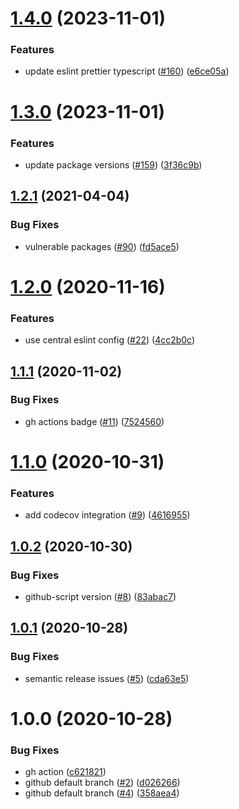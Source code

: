 # [1.4.0](https://github.com/rpidanny/typescript-package-template/compare/v1.3.0...v1.4.0) (2023-11-01)


### Features

* update eslint prettier typescript ([#160](https://github.com/rpidanny/typescript-package-template/issues/160)) ([e6ce05a](https://github.com/rpidanny/typescript-package-template/commit/e6ce05a442c6e17a7a45fedd0f3ba6c9bb533f34))

# [1.3.0](https://github.com/rpidanny/typescript-package-template/compare/v1.2.1...v1.3.0) (2023-11-01)


### Features

* update package versions ([#159](https://github.com/rpidanny/typescript-package-template/issues/159)) ([3f36c9b](https://github.com/rpidanny/typescript-package-template/commit/3f36c9b45ac1cac1889680dc23feecc1d0ddb2d6))

## [1.2.1](https://github.com/rpidanny/typescript-package-template/compare/v1.2.0...v1.2.1) (2021-04-04)


### Bug Fixes

* vulnerable packages ([#90](https://github.com/rpidanny/typescript-package-template/issues/90)) ([fd5ace5](https://github.com/rpidanny/typescript-package-template/commit/fd5ace5db42fdab6f1fdd3dfa781a2ee47a9497c))

# [1.2.0](https://github.com/rpidanny/typescript-package-template/compare/v1.1.1...v1.2.0) (2020-11-16)


### Features

* use central eslint config ([#22](https://github.com/rpidanny/typescript-package-template/issues/22)) ([4cc2b0c](https://github.com/rpidanny/typescript-package-template/commit/4cc2b0caf99195601abfc40e81df9be40c5b926f))

## [1.1.1](https://github.com/rpidanny/typescript-package-template/compare/v1.1.0...v1.1.1) (2020-11-02)


### Bug Fixes

* gh actions badge ([#11](https://github.com/rpidanny/typescript-package-template/issues/11)) ([7524560](https://github.com/rpidanny/typescript-package-template/commit/752456043d0f729fb5481e22334c8c42242a6146))

# [1.1.0](https://github.com/rpidanny/typescript-package-template/compare/v1.0.2...v1.1.0) (2020-10-31)


### Features

* add codecov integration ([#9](https://github.com/rpidanny/typescript-package-template/issues/9)) ([4616955](https://github.com/rpidanny/typescript-package-template/commit/46169557025868e80335f63d94ae5bd43c77641d))

## [1.0.2](https://github.com/rpidanny/typescript-package-template/compare/v1.0.1...v1.0.2) (2020-10-30)


### Bug Fixes

* github-script version ([#8](https://github.com/rpidanny/typescript-package-template/issues/8)) ([83abac7](https://github.com/rpidanny/typescript-package-template/commit/83abac7d2feacc33fc03a5d0bab9e02a885a6d57))

## [1.0.1](https://github.com/rpidanny/typescript-package-template/compare/v1.0.0...v1.0.1) (2020-10-28)


### Bug Fixes

* semantic release issues ([#5](https://github.com/rpidanny/typescript-package-template/issues/5)) ([cda63e5](https://github.com/rpidanny/typescript-package-template/commit/cda63e5dcfd3abb593485bb3e5e800926d6e3219))

# 1.0.0 (2020-10-28)


### Bug Fixes

* gh action ([c621821](https://github.com/rpidanny/typescript-package-template/commit/c621821e658090b94707c8e42fed30924e4c5525))
* github default branch ([#2](https://github.com/rpidanny/typescript-package-template/issues/2)) ([d026266](https://github.com/rpidanny/typescript-package-template/commit/d0262661bd3f75aa7f7bbf435f8591bd77e38a5e))
* github default branch ([#4](https://github.com/rpidanny/typescript-package-template/issues/4)) ([358aea4](https://github.com/rpidanny/typescript-package-template/commit/358aea43738d245d9cb055f10e5d843068c7a17b))

